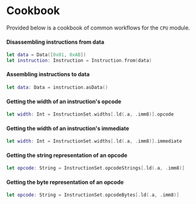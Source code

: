 # Cookbook

Provided below is a cookbook of common workflows for the `CPU` module.

#### Disassembling instructions from data

```swift
let data = Data([0x01, 0xAB])
let instruction: Instruction = Instruction.from(data)
```

#### Assembling instructions to data

```swift
let data: Data = instruction.asData()
```

#### Getting the width of an instruction's opcode

```swift
let width: Int = InstructionSet.widths[.ld(.a, .imm8)].opcode
```

#### Getting the width of an instruction's immediate

```swift
let width: Int = InstructionSet.widths[.ld(.a, .imm8)].immediate
```

#### Getting the string representation of an opcode

```swift
let opcode: String = InstructionSet.opcodeStrings[.ld(.a, .imm8)]
```

#### Getting the byte representation of an opcode

```swift
let opcode: String = InstructionSet.opcodeBytes[.ld(.a, .imm8)]
```

